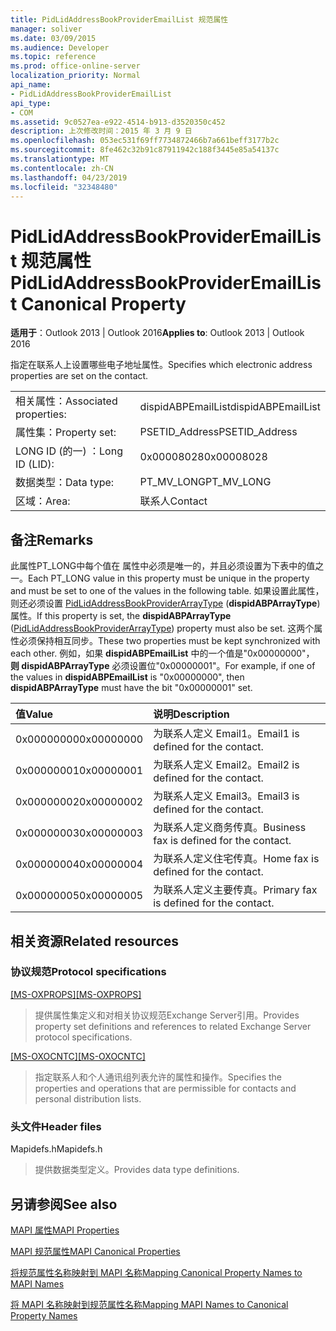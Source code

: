 ```yaml
---
title: PidLidAddressBookProviderEmailList 规范属性
manager: soliver
ms.date: 03/09/2015
ms.audience: Developer
ms.topic: reference
ms.prod: office-online-server
localization_priority: Normal
api_name:
- PidLidAddressBookProviderEmailList
api_type:
- COM
ms.assetid: 9c0527ea-e922-4514-b913-d3520350c452
description: 上次修改时间：2015 年 3 月 9 日
ms.openlocfilehash: 053ec531f69ff7734872466b7a661beff3177b2c
ms.sourcegitcommit: 8fe462c32b91c87911942c188f3445e85a54137c
ms.translationtype: MT
ms.contentlocale: zh-CN
ms.lasthandoff: 04/23/2019
ms.locfileid: "32348480"
---
```

# <a name="pidlidaddressbookprovideremaillist-canonical-property"></a><span data-ttu-id="95feb-103">PidLidAddressBookProviderEmailList 规范属性</span><span class="sxs-lookup"><span data-stu-id="95feb-103">PidLidAddressBookProviderEmailList Canonical Property</span></span>

  
  
<span data-ttu-id="95feb-104">**适用于**：Outlook 2013 | Outlook 2016</span><span class="sxs-lookup"><span data-stu-id="95feb-104">**Applies to**: Outlook 2013 | Outlook 2016</span></span> 
  
<span data-ttu-id="95feb-105">指定在联系人上设置哪些电子地址属性。</span><span class="sxs-lookup"><span data-stu-id="95feb-105">Specifies which electronic address properties are set on the contact.</span></span> 
  
|||
|:-----|:-----|
|<span data-ttu-id="95feb-106">相关属性：</span><span class="sxs-lookup"><span data-stu-id="95feb-106">Associated properties:</span></span>  <br/> |<span data-ttu-id="95feb-107">dispidABPEmailList</span><span class="sxs-lookup"><span data-stu-id="95feb-107">dispidABPEmailList</span></span>  <br/> |
|<span data-ttu-id="95feb-108">属性集：</span><span class="sxs-lookup"><span data-stu-id="95feb-108">Property set:</span></span>  <br/> |<span data-ttu-id="95feb-109">PSETID_Address</span><span class="sxs-lookup"><span data-stu-id="95feb-109">PSETID_Address</span></span>  <br/> |
|<span data-ttu-id="95feb-110">LONG ID (的一) ：</span><span class="sxs-lookup"><span data-stu-id="95feb-110">Long ID (LID):</span></span>  <br/> |<span data-ttu-id="95feb-111">0x00008028</span><span class="sxs-lookup"><span data-stu-id="95feb-111">0x00008028</span></span>  <br/> |
|<span data-ttu-id="95feb-112">数据类型：</span><span class="sxs-lookup"><span data-stu-id="95feb-112">Data type:</span></span>  <br/> |<span data-ttu-id="95feb-113">PT_MV_LONG</span><span class="sxs-lookup"><span data-stu-id="95feb-113">PT_MV_LONG</span></span>  <br/> |
|<span data-ttu-id="95feb-114">区域：</span><span class="sxs-lookup"><span data-stu-id="95feb-114">Area:</span></span>  <br/> |<span data-ttu-id="95feb-115">联系人</span><span class="sxs-lookup"><span data-stu-id="95feb-115">Contact</span></span>  <br/> |
   
## <a name="remarks"></a><span data-ttu-id="95feb-116">备注</span><span class="sxs-lookup"><span data-stu-id="95feb-116">Remarks</span></span>

<span data-ttu-id="95feb-117">此属性PT_LONG中每个值在 属性中必须是唯一的，并且必须设置为下表中的值之一。</span><span class="sxs-lookup"><span data-stu-id="95feb-117">Each PT_LONG value in this property must be unique in the property and must be set to one of the values in the following table.</span></span> <span data-ttu-id="95feb-118">如果设置此属性，则还必须设置 [PidLidAddressBookProviderArrayType](pidlidaddressbookproviderarraytype-canonical-property.md) (**dispidABPArrayType**) 属性。</span><span class="sxs-lookup"><span data-stu-id="95feb-118">If this property is set, the **dispidABPArrayType** ([PidLidAddressBookProviderArrayType](pidlidaddressbookproviderarraytype-canonical-property.md)) property must also be set.</span></span> <span data-ttu-id="95feb-119">这两个属性必须保持相互同步。</span><span class="sxs-lookup"><span data-stu-id="95feb-119">These two properties must be kept synchronized with each other.</span></span> <span data-ttu-id="95feb-120">例如，如果 **dispidABPEmailList** 中的一个值是"0x00000000"， **则 dispidABPArrayType** 必须设置位"0x00000001"。</span><span class="sxs-lookup"><span data-stu-id="95feb-120">For example, if one of the values in **dispidABPEmailList** is "0x00000000", then **dispidABPArrayType** must have the bit "0x00000001" set.</span></span> 
  
|<span data-ttu-id="95feb-121">**值**</span><span class="sxs-lookup"><span data-stu-id="95feb-121">**Value**</span></span>|<span data-ttu-id="95feb-122">**说明**</span><span class="sxs-lookup"><span data-stu-id="95feb-122">**Description**</span></span>|
|:-----|:-----|
|<span data-ttu-id="95feb-123">0x00000000</span><span class="sxs-lookup"><span data-stu-id="95feb-123">0x00000000</span></span>  <br/> |<span data-ttu-id="95feb-124">为联系人定义 Email1。</span><span class="sxs-lookup"><span data-stu-id="95feb-124">Email1 is defined for the contact.</span></span>  <br/> |
|<span data-ttu-id="95feb-125">0x00000001</span><span class="sxs-lookup"><span data-stu-id="95feb-125">0x00000001</span></span>  <br/> |<span data-ttu-id="95feb-126">为联系人定义 Email2。</span><span class="sxs-lookup"><span data-stu-id="95feb-126">Email2 is defined for the contact.</span></span>  <br/> |
|<span data-ttu-id="95feb-127">0x00000002</span><span class="sxs-lookup"><span data-stu-id="95feb-127">0x00000002</span></span>  <br/> |<span data-ttu-id="95feb-128">为联系人定义 Email3。</span><span class="sxs-lookup"><span data-stu-id="95feb-128">Email3 is defined for the contact.</span></span>  <br/> |
|<span data-ttu-id="95feb-129">0x00000003</span><span class="sxs-lookup"><span data-stu-id="95feb-129">0x00000003</span></span>  <br/> |<span data-ttu-id="95feb-130">为联系人定义商务传真。</span><span class="sxs-lookup"><span data-stu-id="95feb-130">Business fax is defined for the contact.</span></span>  <br/> |
|<span data-ttu-id="95feb-131">0x00000004</span><span class="sxs-lookup"><span data-stu-id="95feb-131">0x00000004</span></span>  <br/> |<span data-ttu-id="95feb-132">为联系人定义住宅传真。</span><span class="sxs-lookup"><span data-stu-id="95feb-132">Home fax is defined for the contact.</span></span>  <br/> |
|<span data-ttu-id="95feb-133">0x00000005</span><span class="sxs-lookup"><span data-stu-id="95feb-133">0x00000005</span></span>  <br/> |<span data-ttu-id="95feb-134">为联系人定义主要传真。</span><span class="sxs-lookup"><span data-stu-id="95feb-134">Primary fax is defined for the contact.</span></span>  <br/> |
   
## <a name="related-resources"></a><span data-ttu-id="95feb-135">相关资源</span><span class="sxs-lookup"><span data-stu-id="95feb-135">Related resources</span></span>

### <a name="protocol-specifications"></a><span data-ttu-id="95feb-136">协议规范</span><span class="sxs-lookup"><span data-stu-id="95feb-136">Protocol specifications</span></span>

<span data-ttu-id="95feb-137">[[MS-OXPROPS]](https://msdn.microsoft.com/library/f6ab1613-aefe-447d-a49c-18217230b148%28Office.15%29.aspx)</span><span class="sxs-lookup"><span data-stu-id="95feb-137">[[MS-OXPROPS]](https://msdn.microsoft.com/library/f6ab1613-aefe-447d-a49c-18217230b148%28Office.15%29.aspx)</span></span>
  
> <span data-ttu-id="95feb-138">提供属性集定义和对相关协议规范Exchange Server引用。</span><span class="sxs-lookup"><span data-stu-id="95feb-138">Provides property set definitions and references to related Exchange Server protocol specifications.</span></span>
    
<span data-ttu-id="95feb-139">[[MS-OXOCNTC]](https://msdn.microsoft.com/library/9b636532-9150-4836-9635-9c9b756c9ccf%28Office.15%29.aspx)</span><span class="sxs-lookup"><span data-stu-id="95feb-139">[[MS-OXOCNTC]](https://msdn.microsoft.com/library/9b636532-9150-4836-9635-9c9b756c9ccf%28Office.15%29.aspx)</span></span>
  
> <span data-ttu-id="95feb-140">指定联系人和个人通讯组列表允许的属性和操作。</span><span class="sxs-lookup"><span data-stu-id="95feb-140">Specifies the properties and operations that are permissible for contacts and personal distribution lists.</span></span>
    
### <a name="header-files"></a><span data-ttu-id="95feb-141">头文件</span><span class="sxs-lookup"><span data-stu-id="95feb-141">Header files</span></span>

<span data-ttu-id="95feb-142">Mapidefs.h</span><span class="sxs-lookup"><span data-stu-id="95feb-142">Mapidefs.h</span></span>
  
> <span data-ttu-id="95feb-143">提供数据类型定义。</span><span class="sxs-lookup"><span data-stu-id="95feb-143">Provides data type definitions.</span></span>
    
## <a name="see-also"></a><span data-ttu-id="95feb-144">另请参阅</span><span class="sxs-lookup"><span data-stu-id="95feb-144">See also</span></span>



[<span data-ttu-id="95feb-145">MAPI 属性</span><span class="sxs-lookup"><span data-stu-id="95feb-145">MAPI Properties</span></span>](mapi-properties.md)
  
[<span data-ttu-id="95feb-146">MAPI 规范属性</span><span class="sxs-lookup"><span data-stu-id="95feb-146">MAPI Canonical Properties</span></span>](mapi-canonical-properties.md)
  
[<span data-ttu-id="95feb-147">将规范属性名称映射到 MAPI 名称</span><span class="sxs-lookup"><span data-stu-id="95feb-147">Mapping Canonical Property Names to MAPI Names</span></span>](mapping-canonical-property-names-to-mapi-names.md)
  
[<span data-ttu-id="95feb-148">将 MAPI 名称映射到规范属性名称</span><span class="sxs-lookup"><span data-stu-id="95feb-148">Mapping MAPI Names to Canonical Property Names</span></span>](mapping-mapi-names-to-canonical-property-names.md)

